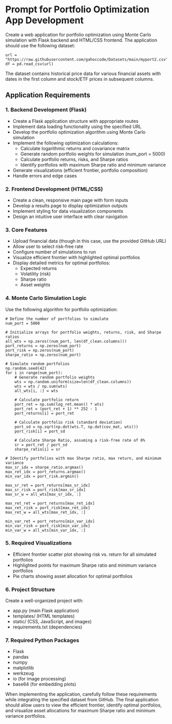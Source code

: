 
# Prompt for Portfolio Optimization App Development

Create a web application for portfolio optimization using Monte Carlo simulation with Flask backend and HTML/CSS frontend. The application should use the following dataset:

```
url = "https://raw.githubusercontent.com/gahoccode/Datasets/main/myport2.csv"
df = pd.read_csv(url)
```

The dataset contains historical price data for various financial assets with dates in the first column and stock/ETF prices in subsequent columns.

## Application Requirements

### 1. Backend Development (Flask)
- Create a Flask application structure with appropriate routes
- Implement data loading functionality using the specified URL
- Develop the portfolio optimization algorithm using Monte Carlo simulation
- Implement the following optimization calculations:
  * Calculate logarithmic returns and covariance matrix
  * Generate random portfolio weights for simulation (num_port = 5000)
  * Calculate portfolio returns, risks, and Sharpe ratios
  * Identify portfolios with maximum Sharpe ratio and minimum variance
- Generate visualizations (efficient frontier, portfolio composition)
- Handle errors and edge cases

### 2. Frontend Development (HTML/CSS)
- Create a clean, responsive main page with form inputs
- Develop a results page to display optimization outputs
- Implement styling for data visualization components
- Design an intuitive user interface with clear navigation

### 3. Core Features
- Upload financial data (though in this case, use the provided GitHub URL)
- Allow user to select risk-free rate
- Configure number of simulations to run
- Visualize efficient frontier with highlighted optimal portfolios
- Display detailed metrics for optimal portfolios:
  * Expected returns
  * Volatility (risk)
  * Sharpe ratio
  * Asset weights

### 4. Monte Carlo Simulation Logic
Use the following algorithm for portfolio optimization:
```
# Define the number of portfolios to simulate
num_port = 5000

# Initialize arrays for portfolio weights, returns, risk, and Sharpe ratios
all_wts = np.zeros((num_port, len(df_clean.columns)))
port_returns = np.zeros(num_port)
port_risk = np.zeros(num_port)
sharpe_ratio = np.zeros(num_port)

# Simulate random portfolios
np.random.seed(42)
for i in range(num_port):
    # Generate random portfolio weights
    wts = np.random.uniform(size=len(df_clean.columns))
    wts = wts / np.sum(wts)
    all_wts[i, :] = wts
    
    # Calculate portfolio return
    port_ret = np.sum(log_ret.mean() * wts)
    port_ret = (port_ret + 1) ** 252 - 1
    port_returns[i] = port_ret
    
    # Calculate portfolio risk (standard deviation)
    port_sd = np.sqrt(np.dot(wts.T, np.dot(cov_mat, wts)))
    port_risk[i] = port_sd
    
    # Calculate Sharpe Ratio, assuming a risk-free rate of 0%
    sr = port_ret / port_sd
    sharpe_ratio[i] = sr

# Identify portfolios with max Sharpe ratio, max return, and minimum variance
max_sr_idx = sharpe_ratio.argmax()
max_ret_idx = port_returns.argmax()
min_var_idx = port_risk.argmin()

max_sr_ret = port_returns[max_sr_idx]
max_sr_risk = port_risk[max_sr_idx]
max_sr_w = all_wts[max_sr_idx, :]

max_ret_ret = port_returns[max_ret_idx]
max_ret_risk = port_risk[max_ret_idx]
max_ret_w = all_wts[max_ret_idx, :]

min_var_ret = port_returns[min_var_idx]
min_var_risk = port_risk[min_var_idx]
min_var_w = all_wts[min_var_idx, :]
```

### 5. Required Visualizations
- Efficient frontier scatter plot showing risk vs. return for all simulated portfolios
- Highlighted points for maximum Sharpe ratio and minimum variance portfolios
- Pie charts showing asset allocation for optimal portfolios

### 6. Project Structure
Create a well-organized project with:
- app.py (main Flask application)
- templates/ (HTML templates)
- static/ (CSS, JavaScript, and images)
- requirements.txt (dependencies)

### 7. Required Python Packages
- Flask
- pandas
- numpy
- matplotlib
- werkzeug
- io (for image processing)
- base64 (for embedding plots)

When implementing the application, carefully follow these requirements while integrating the specified dataset from GitHub. The final application should allow users to view the efficient frontier, identify optimal portfolios, and visualize asset allocations for maximum Sharpe ratio and minimum variance portfolios.